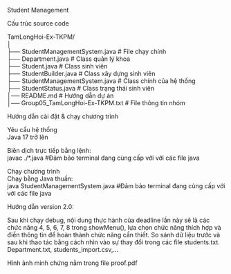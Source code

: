 Student Management

Cấu trúc source code

TamLongHoi-Ex-TKPM/  
│  
├── StudentManagementSystem.java  # File chạy chính  
├── Department.java  # Class quản lý khoa  
├── Student.java  # Class sinh viên  
├── StudentBuilder.java  # Class xây dựng sinh viên  
├── StudentManagementSystem.java  # Class chính của hệ thống  
├── StudentStatus.java  # Class trạng thái sinh viên  
│── README.md  # Hướng dẫn dự án  
│── Group05_TamLongHoi-Ex-TKPM.txt  # File thông tin nhóm

Hướng dẫn cài đặt & chạy chương trình

Yêu cầu hệ thống  
Java 17 trở lên

Biên dịch trực tiếp bằng lệnh:  
javac ./*.java #Đảm bảo terminal đang cùng cấp với với các file  java

Chạy chương trình  
Chạy bằng Java thuần:  
java StudentManagementSystem.java #Đảm bảo terminal đang cùng cấp với với các file java

Hướng dẫn version 2.0:

Sau khi chạy debug, nội dung thực hành của deadline lần này sẽ là các chức năng 4, 5, 6, 7, 8 trong showMenu(), lựa chọn chức năng thích hợp và điền thông tin để hoàn thành chức năng cần thiết. So sánh dữ liệu trước và sau khi thao tác bằng cách nhìn vào sự thay đổi trong các file students.txt. Department.txt, students_import.csv,...

Hình ảnh minh chứng nằm trong file proof.pdf